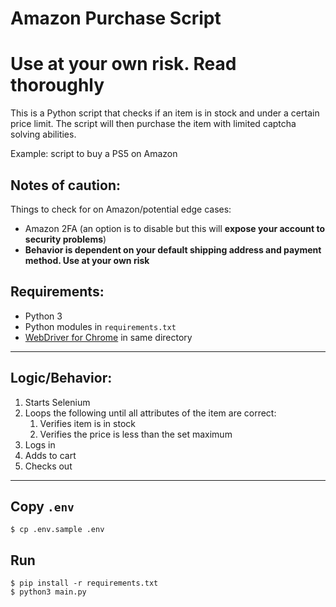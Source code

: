 # Amazon Purchase Script 

# Use at your own risk. Read thoroughly

This is a Python script that checks if an item is in stock and under a certain price limit. The script will then purchase the item with limited captcha solving abilities. 

Example: script to buy a PS5 on Amazon

Notes of caution: 
--- 

Things to check for on Amazon/potential edge cases: 

 * Amazon 2FA (an option is to disable but this will **expose your account to security problems**)
 * **Behavior is dependent on your default shipping address and payment method. Use at your own risk**


Requirements: 
--- 
* Python 3 
* Python modules in `requirements.txt` 
* [WebDriver for Chrome](https://sites.google.com/a/chromium.org/chromedriver/downloads) in same directory 

--- 

## Logic/Behavior: 
 
 1. Starts Selenium 
 2. Loops the following until all attributes of the item are correct: 
    1. Verifies item is in stock 
    2. Verifies the price is less than the set maximum
 4. Logs in 
 5. Adds to cart 
 6. Checks out  


---

## Copy `.env`

```
$ cp .env.sample .env
```


## Run

```
$ pip install -r requirements.txt 
$ python3 main.py
```
